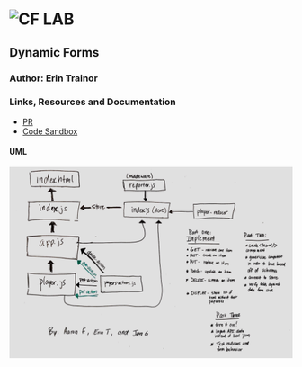 ![CF](http://i.imgur.com/7v5ASc8.png) LAB
=================================================

## Dynamic Forms

### Author: Erin Trainor

### Links, Resources and Documentation
* [PR]()
* [Code Sandbox](https://codesandbox.io/s/40j386k3p7)

#### UML
![uml image](uml.jpg)
